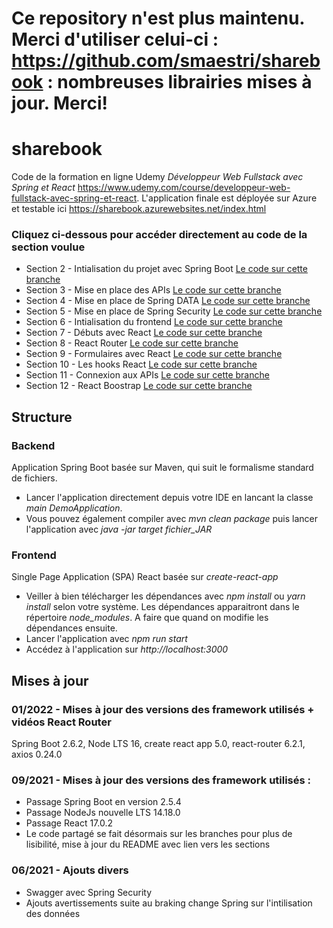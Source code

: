 #  Ce repository n'est plus maintenu. Merci d'utiliser celui-ci : https://github.com/smaestri/sharebook : nombreuses librairies mises à jour. Merci!

# sharebook

Code de la formation en ligne Udemy *Développeur Web Fullstack avec Spring et React*
https://www.udemy.com/course/developpeur-web-fullstack-avec-spring-et-react.
L'application finale est déployée sur Azure et testable ici https://sharebook.azurewebsites.net/index.html


### Cliquez ci-dessous pour accéder directement au code de la section voulue

- Section 2 - Intialisation du projet avec Spring Boot  [Le code sur cette branche](https://github.com/smaestri/sharebook-092021/tree/Section2-Init)
- Section 3 - Mise en place des APIs  [Le code sur cette branche](https://github.com/smaestri/sharebook/tree/Section3-Spring-MVC)
- Section 4 - Mise en place de Spring DATA  [Le code sur cette branche](https://github.com/smaestri/sharebook/tree/Section4-Spring-DATA)
- Section 5 - Mise en place de Spring Security  [Le code sur cette branche](https://github.com/smaestri/sharebook/tree/Section5-Spring-Security)
- Section 6 - Intialisation du frontend  [Le code sur cette branche](https://github.com/smaestri/sharebook/tree/Section6-Init-Frontend)
- Section 7 - Débuts avec React [Le code sur cette branche](https://github.com/smaestri/sharebook/tree/Section7-React)
- Section 8 - React Router [Le code sur cette branche](https://github.com/smaestri/sharebook/tree/Section8-Routes)
- Section 9 - Formulaires avec React [Le code sur cette branche](https://github.com/smaestri/sharebook/tree/Section9-Forms)
- Section 10 - Les hooks React [Le code sur cette branche](https://github.com/smaestri/sharebook/tree/Section10-Hooks)
- Section 11 - Connexion aux APIs [Le code sur cette branche](https://github.com/smaestri/sharebook/tree/Section11-Front-APIs)
- Section 12 - React Boostrap [Le code sur cette branche](https://github.com/smaestri/sharebook/tree/Section12-React-Boostrap)

## Structure

### Backend
Application Spring Boot basée sur Maven, qui suit le formalisme standard de fichiers.

- Lancer l'application directement depuis votre IDE en lancant la classe *main DemoApplication*.
- Vous pouvez également compiler avec *mvn clean package* puis lancer l'application avec *java -jar target fichier_JAR*

### Frontend
Single Page Application (SPA) React basée sur *create-react-app*

- Veiller à bien télécharger les dépendances avec *npm install* ou *yarn install* selon votre système. Les dépendances apparaitront dans le répertoire *node_modules*. A faire que quand on modifie les dépendances ensuite.
- Lancer l'application avec *npm run start*
- Accédez à l'application sur *http://localhost:3000*

## Mises à jour

### 01/2022 - Mises à jour des versions des framework utilisés + vidéos React Router
 Spring Boot 2.6.2, Node LTS 16, create react app 5.0, react-router 6.2.1, axios 0.24.0

### 09/2021 - Mises à jour des versions des framework utilisés :
- Passage Spring Boot en version 2.5.4
- Passage NodeJs nouvelle LTS 14.18.0
- Passage React 17.0.2
- Le code partagé se fait désormais sur les branches pour plus de lisibilité, mise à jour du README avec lien vers les sections

### 06/2021 - Ajouts divers
- Swagger avec Spring Security
- Ajouts avertissements suite au braking change Spring sur l'intilisation des données

